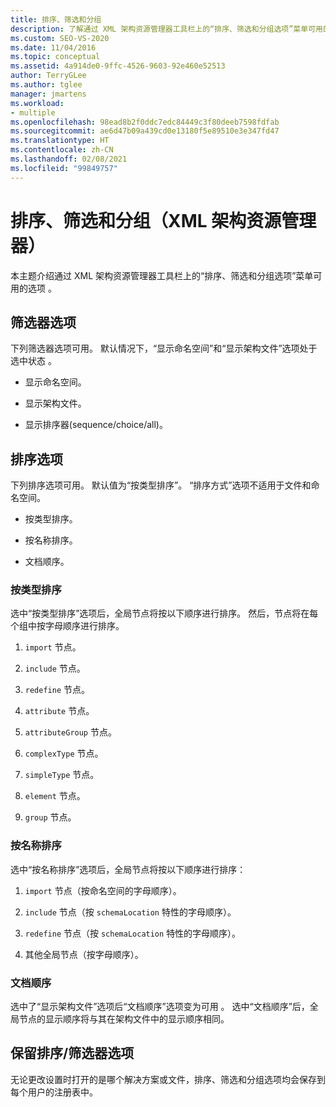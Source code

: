 ```yaml
---
title: 排序、筛选和分组
description: 了解通过 XML 架构资源管理器工具栏上的“排序、筛选和分组选项”菜单可用的选项。
ms.custom: SEO-VS-2020
ms.date: 11/04/2016
ms.topic: conceptual
ms.assetid: 4a914de0-9ffc-4526-9603-92e460e52513
author: TerryGLee
ms.author: tglee
manager: jmartens
ms.workload:
- multiple
ms.openlocfilehash: 98ead8b2f0ddc7edc84449c3f80deeb7598fdfab
ms.sourcegitcommit: ae6d47b09a439cd0e13180f5e89510e3e347fd47
ms.translationtype: HT
ms.contentlocale: zh-CN
ms.lasthandoff: 02/08/2021
ms.locfileid: "99849757"
---
```

# <a name="sorting-filtering-and-grouping-xml-schema-explorer"></a>排序、筛选和分组（XML 架构资源管理器）

本主题介绍通过 XML 架构资源管理器工具栏上的“排序、筛选和分组选项”菜单可用的选项 。

## <a name="filter-options"></a>筛选器选项

下列筛选器选项可用。 默认情况下，“显示命名空间”和“显示架构文件”选项处于选中状态 。

- 显示命名空间。

- 显示架构文件。

- 显示排序器(sequence/choice/all)。

## <a name="sorting-options"></a>排序选项

下列排序选项可用。 默认值为“按类型排序”。 “排序方式”选项不适用于文件和命名空间。

- 按类型排序。

- 按名称排序。

- 文档顺序。

### <a name="sort-by-type"></a>按类型排序

选中“按类型排序”选项后，全局节点将按以下顺序进行排序。 然后，节点将在每个组中按字母顺序进行排序。

1. `import` 节点。

2. `include` 节点。

3. `redefine` 节点。

4. `attribute` 节点。

5. `attributeGroup` 节点。

6. `complexType` 节点。

7. `simpleType` 节点。

8. `element` 节点。

9. `group` 节点。

### <a name="sort-by-name"></a>按名称排序

选中“按名称排序”选项后，全局节点将按以下顺序进行排序：

1. `import` 节点（按命名空间的字母顺序）。

2. `include` 节点（按 `schemaLocation` 特性的字母顺序）。

3. `redefine` 节点（按 `schemaLocation` 特性的字母顺序）。

4. 其他全局节点（按字母顺序）。

### <a name="document-order"></a>文档顺序

选中了“显示架构文件”选项后“文档顺序”选项变为可用 。 选中“文档顺序”后，全局节点的显示顺序将与其在架构文件中的显示顺序相同。

## <a name="persisting-sortfilter-options"></a>保留排序/筛选器选项

无论更改设置时打开的是哪个解决方案或文件，排序、筛选和分组选项均会保存到每个用户的注册表中。
